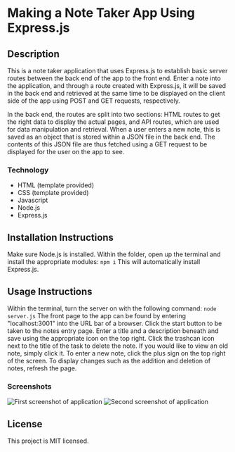 # Making a Note Taker App Using Express.js

## Description
This is a note taker application that uses Express.js to establish basic server routes between the back end of the app to the front end. Enter a note into the application, and through a route created with Express.js, it will be saved in the back end and retrieved at the same time to be displayed on the client side of the app using POST and GET requests, respectively. 

In the back end, the routes are split into two sections: HTML routes to get the right data to display the actual pages, and API routes, which are used for data manipulation and retrieval. When a user enters a new note, this is saved as an object that is stored within a JSON file in the back end. The contents of this JSON file are thus fetched using a GET request to be displayed for the user on the app to see. 

### Technology 
- HTML (template provided)
- CSS (template provided)
- Javascript
- Node.js
- Express.js

## Installation Instructions
Make sure Node.js is installed. Within the folder, open up the terminal and install the appropriate modules: 
```npm i```
This will automatically install Express.js.

## Usage Instructions
Within the terminal, turn the server on with the following command: 
```node server.js```
The front page to the app can be found by entering "localhost:3001" into the URL bar of a browser. Click the start button to be taken to the notes entry page. Enter a title and a description beneath and save using the appropriate icon on the top right. Click the trashcan icon next to the title of the task to delete the note. If you would like to view an old note, simply click it. To enter a new note, click the plus sign on the top right of the screen. To display changes such as the addition and deletion of notes, refresh the page. 

### Screenshots
![First screenshot of application](./assets/screenshot1.PNG)
![Second screenshot of application](./assets/screenshot2.PNG)

## License
This project is MIT licensed. 